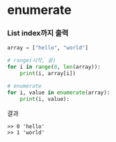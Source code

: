 # enumerate

### List index까지 출력

```py
array = ["hello", "world"]

# range(시작, 끝)
for i in range(0, len(array)):
    print(i, array[i])

# enumerate
for i, value in enumerate(array):
    print(i, value):
```

결과

    >> 0 'hello'
    >> 1 'world'
